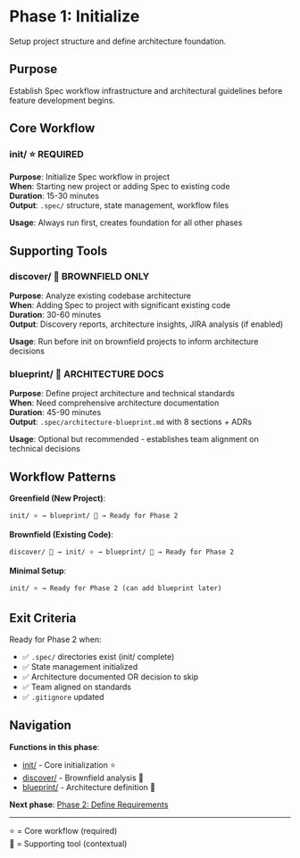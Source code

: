 # Phase 1: Initialize

Setup project structure and define architecture foundation.

## Purpose

Establish Spec workflow infrastructure and architectural guidelines before feature development begins.

## Core Workflow

### init/ ⭐ REQUIRED
**Purpose**: Initialize Spec workflow in project  
**When**: Starting new project or adding Spec to existing code  
**Duration**: 15-30 minutes  
**Output**: `.spec/` structure, state management, workflow files

**Usage**: Always run first, creates foundation for all other phases

## Supporting Tools

### discover/ 🔧 BROWNFIELD ONLY
**Purpose**: Analyze existing codebase architecture  
**When**: Adding Spec to project with significant existing code  
**Duration**: 30-60 minutes  
**Output**: Discovery reports, architecture insights, JIRA analysis (if enabled)

**Usage**: Run before init on brownfield projects to inform architecture decisions

### blueprint/ 🔧 ARCHITECTURE DOCS
**Purpose**: Define project architecture and technical standards  
**When**: Need comprehensive architecture documentation  
**Duration**: 45-90 minutes  
**Output**: `.spec/architecture-blueprint.md` with 8 sections + ADRs

**Usage**: Optional but recommended - establishes team alignment on technical decisions

## Workflow Patterns

**Greenfield (New Project)**:
```
init/ ⭐ → blueprint/ 🔧 → Ready for Phase 2
```

**Brownfield (Existing Code)**:
```
discover/ 🔧 → init/ ⭐ → blueprint/ 🔧 → Ready for Phase 2
```

**Minimal Setup**:
```
init/ ⭐ → Ready for Phase 2 (can add blueprint later)
```

## Exit Criteria

Ready for Phase 2 when:
- ✅ `.spec/` directories exist (init/ complete)
- ✅ State management initialized
- ✅ Architecture documented OR decision to skip
- ✅ Team aligned on standards
- ✅ `.gitignore` updated

## Navigation

**Functions in this phase**:
- [init/](./init/) - Core initialization ⭐
- [discover/](./discover/) - Brownfield analysis 🔧
- [blueprint/](./blueprint/) - Architecture definition 🔧

**Next phase**: [Phase 2: Define Requirements](../2-define/)

---

⭐ = Core workflow (required)  
🔧 = Supporting tool (contextual)
